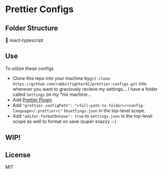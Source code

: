 # Prettier Configs

## Folder Structure

📁 react-typescript

## Use

To utilize these configs

- Clone this repo into your machine by`git clone https://github.com/rabbitfighter81/prettier-configs.git` into wherever you want to graciously recieve my settings... I have a folder called `Settings` on my \*nix machine...
- Add [Prettier Plugin](https://marketplace.visualstudio.com/items?itemName=esbenp.prettier-vscode)
- Add `"prettier.configPath": "<full-path-to-folder>/<config-language>/.prettierrc"` to`settings.json` in the top-level scope.
- Add `"editor.formatOnSave": true` to `settings.json` in the top-level scope as well to format on save (super snazzy 💥)

## WIP!

## License

MIT
